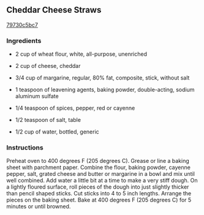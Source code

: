 ## Cheddar Cheese Straws

[79730c5bc7](http://allrecipes.com/recipe/cheddar-cheese-straws/)

### Ingredients

 - 2 cup of wheat flour, white, all-purpose, unenriched

 - 2 cup of cheese, cheddar

 - 3/4 cup of margarine, regular, 80% fat, composite, stick, without salt

 - 1 teaspoon of leavening agents, baking powder, double-acting, sodium aluminum sulfate

 - 1/4 teaspoon of spices, pepper, red or cayenne

 - 1/2 teaspoon of salt, table

 - 1/2 cup of water, bottled, generic

### Instructions

Preheat oven to 400 degrees F (205 degrees C). Grease or line a baking sheet with parchment paper. Combine the flour, baking powder, cayenne pepper, salt, grated cheese and butter or margarine in a bowl and mix until well combined. Add water a little bit at a time to make a very stiff dough. On a lightly floured surface, roll pieces of the dough into just slightly thicker than pencil shaped sticks. Cut sticks into 4 to 5 inch lengths. Arrange the pieces on the baking sheet. Bake at 400 degrees F (205 degrees C) for 5 minutes or until browned.